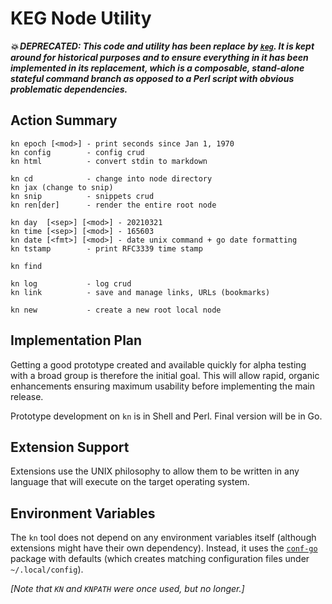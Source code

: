 # KEG Node Utility

***💥 DEPRECATED: This code and utility has been replace by [`keg`](https://github.com/rwxrob/keg). It is kept around for historical purposes and to ensure everything in it has been implemented in its replacement, which is a composable, stand-alone stateful command branch as opposed to a Perl script with obvious problematic dependencies.***

## Action Summary

```
kn epoch [<mod>] - print seconds since Jan 1, 1970
kn config        - config crud
kn html          - convert stdin to markdown

kn cd            - change into node directory
kn jax (change to snip)
kn snip          - snippets crud
kn ren[der]      - render the entire root node

kn day  [<sep>] [<mod>] - 20210321
kn time [<sep>] [<mod>] - 165603
kn date [<fmt>] [<mod>] - date unix command + go date formatting
kn tstamp        - print RFC3339 time stamp

kn find 

kn log           - log crud
kn link          - save and manage links, URLs (bookmarks)

kn new           - create a new root local node
```

## Implementation Plan

Getting a good prototype created and available quickly for alpha testing
with a broad group is therefore the initial goal. This will allow rapid,
organic enhancements ensuring maximum usability before implementing the
main release.

Prototype development on `kn` is in Shell and Perl. Final version will
be in Go.

## Extension Support 

Extensions use the UNIX philosophy to allow them to be written in any
language that will execute on the target operating system.

## Environment Variables

The `kn` tool does not depend on any environment variables itself
(although extensions might have their own dependency). Instead, it uses
the [`conf-go`](https://github.com/rwxrob/conf-go) package with defaults
(which creates matching configuration files under `~/.local/config`).

*[Note that `KN` and `KNPATH` were once used, but no longer.]*
